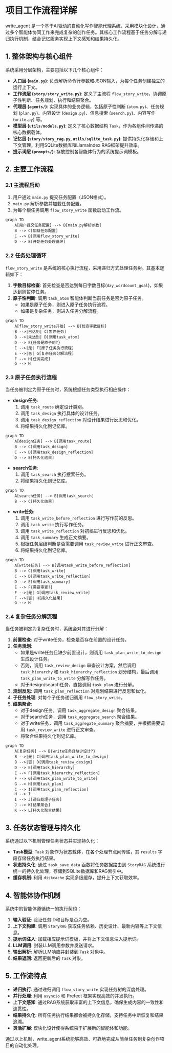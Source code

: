 # 项目工作流程详解

write_agent 是一个基于AI驱动的自动化写作智能代理系统，采用模块化设计，通过多个智能体协同工作来完成复杂的创作任务。其核心工作流程基于任务分解与递归执行机制，结合记忆服务实现上下文感知和结果持久化。

## 1. 整体架构与核心组件

系统采用分层架构，主要包括以下几个核心组件：

- **入口层 (`main.py`)**: 负责解析命令行参数和JSON输入，为每个任务创建独立的运行上下文。
- **工作流层 (`story/story_write.py`)**: 定义了主流程 `flow_story_write`，协调原子性判断、任务规划、执行和结果聚合。
- **代理层 (`agents/`)**: 实现具体的业务逻辑，包括原子性判断 (`atom.py`)、任务规划 (`plan.py`)、内容设计 (`design.py`)、信息搜索 (`search.py`)、内容写作 (`write.py`) 等。
- **模型层 (`utils/models.py`)**: 定义了核心数据结构 `Task`，作为各组件间传递的核心数据载体。
- **记忆层 (`story/story_rag.py`, `utils/sqlite_task.py`)**: 提供持久化存储和上下文管理，利用SQLite数据库和LlamaIndex RAG框架提升效率。
- **提示词层 (`prompts/`)**: 存放控制各智能体行为的系统提示词模板。

## 2. 主要工作流程

### 2.1 主流程启动

1. 用户通过 `main.py` 提交任务配置（JSON格式）。
2. `main.py` 解析参数并加载任务配置。
3. 为每个根任务调用 `flow_story_write` 函数启动工作流。

```
graph TD
    A[用户提交任务配置] --> B[main.py解析参数]
    B --> C[加载任务配置]
    C --> D[调用flow_story_write]
    D --> E[开始任务处理循环]
```

### 2.2 任务处理循环

`flow_story_write` 是系统的核心执行流程，采用递归方式处理任务树。其基本逻辑如下：

1. **字数目标检查**: 首先检查是否达到每日字数目标(`day_wordcount_goal`)，如果达到则暂停任务。
2. **原子性判断**: 调用 `task_atom` 智能体判断当前任务是否为原子任务。
   - 如果是原子任务，则进入原子任务执行流程。
   - 如果是复杂任务，则进入任务分解流程。

```
graph TD
    A[flow_story_write开始] --> B{检查字数目标}
    B -->|已达到| C[暂停任务]
    B -->|未达到| D[调用task_atom]
    D --> E{任务是原子的?}
    E -->|是| F[原子任务执行流程]
    E -->|否| G[复杂任务分解流程]
    F --> H[任务完成]
    G --> H
```

### 2.3 原子任务执行流程

当任务被判定为原子任务时，系统根据任务类型执行相应操作：

- **design任务**:
  1. 调用 `task_route` 确定设计类别。
  2. 调用 `task_design` 执行具体的设计任务。
  3. 调用 `task_design_reflection` 对设计结果进行反思和优化。
  4. 将结果持久化到记忆库。

```
graph TD
    A[design任务] --> B[调用task_route]
    B --> C[调用task_design]
    C --> D[调用task_design_reflection]
    D --> E[持久化结果]
```

- **search任务**:
  1. 调用 `task_search` 执行搜索任务。
  2. 将结果持久化到记忆库。

```
graph TD
    A[search任务] --> B[调用task_search]
    B --> C[持久化结果]
```

- **write任务**:
  1. 调用 `task_write_before_reflection` 进行写作前的反思。
  2. 调用 `task_write` 执行写作任务。
  3. 调用 `task_write_reflection` 对初稿进行反思和优化。
  4. 调用 `task_summary` 生成正文摘要。
  5. 根据任务层级判断是否需要调用 `task_review_write` 进行正文审查。
  6. 将结果持久化到记忆库。

```
graph TD
    A[write任务] --> B[调用task_write_before_reflection]
    B --> C[调用task_write]
    C --> D[调用task_write_reflection]
    D --> E[调用task_summary]
    E --> F{需要审查?}
    F -->|是| G[调用task_review_write]
    F -->|否| H[持久化结果]
    G --> H
```

### 2.4 复杂任务分解流程

当任务被判定为复杂任务时，系统会对其进行分解：

1. **前置检查**: 对于write任务，检查是否存在前置的设计任务。
2. **任务规划**:
   - 如果是write任务且缺少前置设计，则调用 `task_plan_write_to_design` 生成设计任务。
   - 否则，调用 `task_review_design` 审查设计方案，然后调用 `task_hierarchy` 和 `task_hierarchy_reflection` 划分结构，最后调用 `task_plan_write_to_write` 分解写作任务。
   - 对于design/search任务，直接调用 `task_plan` 进行分解。
3. **规划反思**: 调用 `task_plan_reflection` 对规划结果进行反思和优化。
4. **子任务处理**: 对每个子任务递归调用 `flow_story_write`。
5. **结果聚合**:
   - 对于design任务，调用 `task_aggregate_design` 聚合结果。
   - 对于search任务，调用 `task_aggregate_search` 聚合结果。
   - 对于write任务，调用 `task_aggregate_summary` 聚合摘要，并根据需要调用 `task_review_write` 进行正文审查。
   - 将聚合结果持久化到记忆库。

```
graph TD
    A[复杂任务] --> B{write任务且缺少设计?}
    B -->|是| C[调用task_plan_write_to_design]
    B -->|否| D[调用task_review_design]
    D --> E[调用task_hierarchy]
    E --> F[调用task_hierarchy_reflection]
    F --> G[调用task_plan_write_to_write]
    G --> H[调用task_plan]
    C --> I[调用task_plan_reflection]
    H --> I
    I --> J[递归处理子任务]
    J --> K[结果聚合]
    K --> L[持久化聚合结果]
```

## 3. 任务状态管理与持久化

系统通过以下机制管理任务状态并实现持久化：

- **Task模型**: `Task` 对象作为状态载体，在各个处理节点间传递，其 `results` 字段存储任务执行结果。
- **状态持久化**: 通过 `task_save_data` 函数将任务数据路由到 `StoryRAG` 系统进行统一的持久化处理，存储到SQLite数据库和RAG索引中。
- **缓存机制**: 利用 `diskcache` 实现多级缓存，提升上下文获取效率。

## 4. 智能体协作机制

系统中的智能体遵循统一的执行契约：

1. **输入验证**: 验证任务ID和目标是否为空。
2. **上下文构建**: 调用 `StoryRAG` 获取任务依赖、历史设计、最新内容等上下文信息。
3. **提示词注入**: 加载相应提示词模板，并将上下文信息注入提示词。
4. **LLM调用**: 封装LLM调用参数并发送请求。
5. **输出解析**: 解析LLM响应并封装到 `Task` 对象中。
6. **结果返回**: 返回更新后的 `Task` 对象。

## 5. 工作流特点

- **递归执行**: 通过递归调用 `flow_story_write` 实现任务树的深度处理。
- **并行处理**: 利用 `asyncio` 和 Prefect 框架实现高效的并发执行。
- **上下文感知**: 通过RAG系统获取丰富的上下文信息，确保生成内容的一致性和连贯性。
- **结果持久化**: 所有任务执行结果都会被持久化存储，支持任务中断恢复和结果追溯。
- **灵活扩展**: 模块化设计使得系统易于扩展新的智能体和功能。

通过以上机制，write_agent系统能够高效、可靠地完成从简单任务到复杂创作项目的自动化处理。